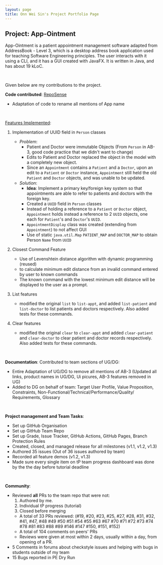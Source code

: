 ```yaml
---
layout: page
title: Onn Wei Sin's Project Portfolio Page
---
```


## Project: App-Ointment

App-Ointment is a patient appointment management software adapted from AddressBook - Level 3, which is a desktop address book application used for teaching Software Engineering principles. The user interacts with it using a CLI, and it has a GUI created with JavaFX. It is written in Java, and has about 19 kLoC.

<br>

Given below are my contributions to the project.

**Code contributed**: [RepoSense](https://nus-cs2103-ay2021s2.github.io/tp-dashboard/#breakdown=true&search=onnwards)
- Adaptation of code to rename all mentions of App name

<br>

<u>Features Implemented</u>: 
1. Implementation of UUID field in `Person` classes
    - *Problem*:
        - Patient and Doctor were immutable Objects (From `Person` in AB-3, good code practice that we didn't want to change)
        - Edits to Patient and Doctor replaced the object in the model with a completely new object.
        - Since an `Appointment` contains a `Patient` and a `Doctor`, upon an edit to a `Patient` or `Doctor` instance, `Appointment` still held the old `Patient` and `Doctor` objects, and was unable to be updated.
    - *Solution*:
        - **Idea**: Implement a primary key/foreign key system so that appointments are able to refer to patients and doctors with the foreign key.
        - Created a `UUID` field in `Person` classes
        - Instead of holding a reference to a `Patient` or `Doctor` object, `Appointment` holds instead a reference to 2 `UUID` objects, one each for `Patient`'s and `Doctor`'s `UUID`.
        - `AppointmentDisplay` class was created (extending from `Appointment`) to not affect GUI
        - Use of static `java.util.Map` `PATIENT_MAP` and `DOCTOR_MAP` to obtain Person `Name` from `UUID`

2. Closest Command Feature
    - Use of Levenshtein distance algorithm with dynamic programming (reused)
    - to calculate minimum edit distance from an invalid command entered by user to known commands
    - The known command with the lowest minimum edit distance will be displayed to the user as a prompt.

3. List features
    - modified the original `list` to `list-appt`, and added `list-patient` and `list-doctor` to list patients and doctors respectively. Also added tests for these commands.

4. Clear features
    - modified the original `clear` to `clear-appt` and added `clear-patient` and `clear-doctor` to clear patient and doctor records respectively. Also added tests for these commands.

<br>

**Documentation**:
Contributed to team sections of UG/DG:
- Entire Adaptation of UG/DG to remove all mentions of AB-3 (Updated all links, product names in UG/DG, Ui picures, AB-3 features removed in UG)
- Added to DG on behalf of team: Target User Profile, Value Proposition, Constraints, Non-Functional/Technical/Performance/Quality/ Requirements, Glossary

<br>

**Project management and Team Tasks**:
- Set up GitHub Organisation
- Set up GitHub Team Repo
- Set up Grade, Issue Tracker, GitHub Actions, GitHub Pages, Branch Protection Rules
- Created, closed, and managed release for all milestones (v1.1, v1.2, v1.3)
- Authored 35 issues (Out of 36 issues authored by team)
- Recorded all feature demos (v1.2, v1.3)
- Made sure every single item on tP team progress dashboard was done by the the day before tutorial deadline

<br>

**Community**:
- Reviewed **all** PRs to the team repo that were not:
    1. Authored by me.
    2. Individual tP progress (tutorial)
    3. Closed before merging
    - A total of 33 PRs reviewed: (#19, #20, #23, #25, #27, #28, #31, #32, #41, #47, #48 #49 #50 #51 #54 #55 #63 #67 #70 #71 #72 #73 #74 #78 #81 #83 #88 #89 #146 #147 #150, #151, #152)
    - A total of 104 comments on peers' PRs
    - Reviews were given at most within 2 days, usually within a day, from opening of a PR.
- 5 Comments in forums about checkstyle issues and helping with bugs in students outside of my team
- 15 Bugs reported in PE Dry Run

